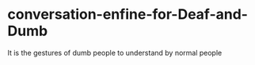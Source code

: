 # conversation-enfine-for-Deaf-and-Dumb
It is the gestures of dumb people to understand by normal people
